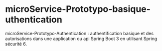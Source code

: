 # microService-Prototypo-basique-uthentication
microService-Prototypo-Authentication : authentification basique et des autorisations dans une application ou api Spring Boot 3 en utilisant Spring sécurité 6.
